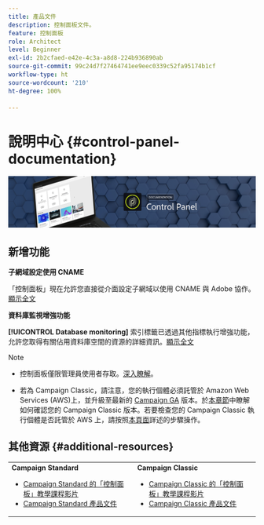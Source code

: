 ```yaml
---
title: 產品文件
description: 控制面板文件。
feature: 控制面板
role: Architect
level: Beginner
exl-id: 2b2cfaed-e42e-4c3a-a8d8-224b936890ab
source-git-commit: 99c24d7f27464741ee9eec0339c52fa95174b1cf
workflow-type: ht
source-wordcount: '210'
ht-degree: 100%

---
```


# 說明中心 {#control-panel-documentation}

![](assets/do-not-localize/banner.png)

## 新增功能

**子網域設定使用 CNAME**

「控制面板」現在允許您直接從介面設定子網域以使用 CNAME 與 Adobe 協作。[顯示全文](subdomains-certificates/using/setting-up-new-subdomain.md)

**資料庫監視增強功能**

**[!UICONTROL Database monitoring]** 索引標籤已透過其他指標執行增強功能，允許您取得有關佔用資料庫空間的資源的詳細資訊。[顯示全文](performance-monitoring/using/database-monitoring.md)

>[!NOTE]
>
>* 控制面板僅限管理員使用者存取。[深入瞭解](https://experienceleague.adobe.com/docs/control-panel/using/discover-control-panel/managing-permissions.html?lang=en#discover-control-panel)。
>
>* 若為 Campaign Classic，請注意，您的執行個體必須託管於 Amazon Web Services (AWS)上，並升級至最新的 [Campaign GA](https://experienceleague.adobe.com/docs/campaign-classic/using/release-notes/rn-overview.html?lang=zh-Hant#rn-statuses) 版本。於[本章節](https://experienceleague.adobe.com/docs/campaign-classic/using/getting-started/starting-with-adobe-campaign/launching-adobe-campaign.html?lang=zh-Hant#getting-your-campaign-version)中瞭解如何確認您的 Campaign Classic 版本。若要檢查您的 Campaign Classic 執行個體是否託管於 AWS 上，請按照[本頁面](faq.md)詳述的步驟操作。


## 其他資源 {#additional-resources}

<table>
    <tr>
        <td><b>Campaign Standard</b><br/>
        <ul>
            <li><a href="https://experienceleague.adobe.com/docs/campaign-standard-learn/control-panel/control-panel-overview.html?lang=zh-Hant">Campaign Standard 的「控制面板」教學課程影片</a></li>
            <li><a href="https://docs.adobe.com/content/help/zh-Hant/campaign-standard/using/campaign-standard-home.html">Campaign Standard 產品文件</a></li>
        </ul>
        </td>
        <td><b>Campaign Classic</b><br/>
        <ul>
            <li><a href="https://experienceleague.adobe.com/docs/campaign-classic-learn/control-panel/control-panel-overview.html?lang=zh-Hant">Campaign Classic 的「控制面板」教學課程影片</a></li>
            <li><a href="https://docs.adobe.com/content/help/zh-Hant/campaign-classic/using/campaign-classic-home.html">Campaign Classic 產品文件</a></li>
        </ul>
        </td>
    </tr>
</table>

